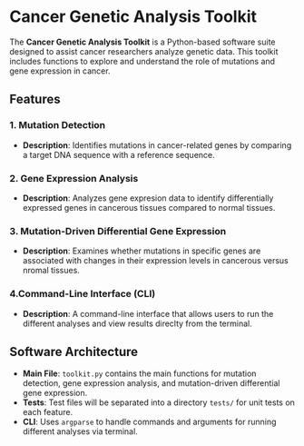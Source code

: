 # Cancer Genetic Analysis Toolkit

The **Cancer Genetic Analysis Toolkit** is a Python-based software suite designed to assist cancer researchers analyze genetic data.
This toolkit includes functions to explore and understand the role of mutations and gene expression in cancer. 


## Features
### 1. **Mutation Detection**
- **Description**: Identifies mutations in cancer-related genes by comparing a target DNA sequence with a reference sequence.

### 2. **Gene Expression Analysis**
- **Description**: Analyzes gene expresion data to identify differentially expressed genes in cancerous tissues compared to normal tissues.

### 3. **Mutation-Driven Differential Gene Expression**
- **Description**: Examines whether mutations in specific genes are associated with changes in their expression levels in cancerous versus nromal tissues. 

### 4.**Command-Line Interface (CLI)**
- **Description**: A command-line interface that allows users to run the different analyses and view results direclty from the terminal.


## Software Architecture
- **Main File**: `toolkit.py` contains the main functions for mutation detection, gene expression analysis, and mutation-driven differential gene expression.
- **Tests**: Test files will be separated into a directory `tests/` for unit tests on each feature.
- **CLI**: Uses `argparse` to handle commands and arguments for running different analyses via terminal.
